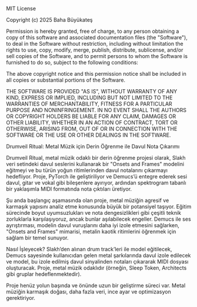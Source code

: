 MIT License

Copyright (c) 2025 Baha Büyükateş

Permission is hereby granted, free of charge, to any person obtaining a copy
of this software and associated documentation files (the "Software"), to deal
in the Software without restriction, including without limitation the rights
to use, copy, modify, merge, publish, distribute, sublicense, and/or sell
copies of the Software, and to permit persons to whom the Software is
furnished to do so, subject to the following conditions:

The above copyright notice and this permission notice shall be included in all
copies or substantial portions of the Software.

THE SOFTWARE IS PROVIDED "AS IS", WITHOUT WARRANTY OF ANY KIND, EXPRESS OR
IMPLIED, INCLUDING BUT NOT LIMITED TO THE WARRANTIES OF MERCHANTABILITY,
FITNESS FOR A PARTICULAR PURPOSE AND NONINFRINGEMENT. IN NO EVENT SHALL THE
AUTHORS OR COPYRIGHT HOLDERS BE LIABLE FOR ANY CLAIM, DAMAGES OR OTHER
LIABILITY, WHETHER IN AN ACTION OF CONTRACT, TORT OR OTHERWISE, ARISING FROM,
OUT OF OR IN CONNECTION WITH THE SOFTWARE OR THE USE OR OTHER DEALINGS IN THE
SOFTWARE.

Drumveil Ritual: Metal Müzik için Derin Öğrenme ile Davul Nota Çıkarımı

Drumveil Ritual, metal müzik odaklı bir derin öğrenme projesi olarak, Slakh veri setindeki davul seslerini kullanarak bir "Onsets and Frames" modelini eğitmeyi ve bu türün yoğun ritimlerinden davul notalarını çıkarmayı hedefliyor. Proje, PyTorch ile geliştiriliyor ve Demucs’ü entegre ederek sesi davul, gitar ve vokal gibi bileşenlere ayırıyor, ardından spektrogram tabanlı bir yaklaşımla MIDI formatında nota çıktıları üretiyor.

Şu anda başlangıç aşamasında olan proje, metal müziğin agresif ve karmaşık yapısını analiz etme konusunda büyük bir potansiyel taşıyor. Eğitim sürecinde boyut uyumsuzlukları ve nota dengesizlikleri gibi çeşitli teknik zorluklarla karşılaşıyoruz, ancak bunlar aşılabilecek engeller. Demucs ile ses ayrıştırması, modelin davul vuruşlarını daha iyi izole etmesini sağlarken, "Onsets and Frames" mimarisi, metalin kaotik ritimlerini öğrenmek için sağlam bir temel sunuyor.

Nasıl İşleyecek? Slakh’den alınan drum track’leri ile model eğitilecek, Demucs sayesinde kullanıcıdan gelen metal şarkılarında davul izole edilecek ve model, bu izole edilmiş davul sinyalinden notaları çıkararak MIDI dosyası oluşturacak. Proje, metal müzik odaklıdır (örneğin, Sleep Token, Architects gibi gruplar hedeflenmektedir).

Proje henüz yolun başında ve önünde uzun bir geliştirme süreci var. Metal müziğin karmaşık doğası, daha fazla veri, ince ayar ve optimizasyon gerektiriyor.
